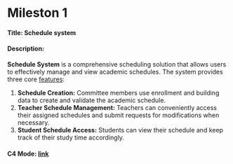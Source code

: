 # Mileston 1

#### Title: Schedule system
#### Description: 

**Schedule System** is a comprehensive scheduling solution that allows users to effectively manage and view academic schedules. The system provides three core [features](./system-features-and-responsibilities/identification_of_responsibilities.md):

1. **Schedule Creation:** Committee members use enrollment and building data to create and validate the academic schedule.
2. **Teacher Schedule Management:** Teachers can conveniently access their assigned schedules and submit requests for modifications when necessary.
3. **Student Schedule Access:** Students can view their schedule and keep track of their study time accordingly.

#### C4 Mode: [link](https://github.com/MarkSeliverstov/MFF-SSA-team-project/tree/main/milestones/01/c4-model)
